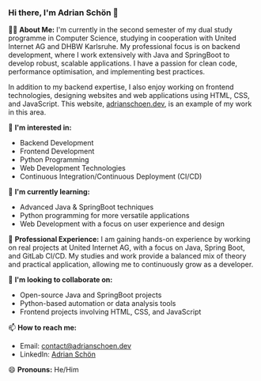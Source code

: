 ### Hi there, I'm Adrian Schön 👋

👨‍💻 **About Me:**
I'm currently in the second semester of my dual study programme in Computer Science, studying in cooperation with United Internet AG and DHBW Karlsruhe. My professional focus is on backend development, where I work extensively with Java and SpringBoot to develop robust, scalable applications. I have a passion for clean code, performance optimisation, and implementing best practices. 

In addition to my backend expertise, I also enjoy working on frontend technologies, designing websites and web applications using HTML, CSS, and JavaScript. This website, [adrianschoen.dev](https://adrianschoen.dev), is an example of my work in this area.

👀 **I'm interested in:**
- Backend Development
- Frontend Development
- Python Programming
- Web Development Technologies
- Continuous Integration/Continuous Deployment (CI/CD)

🌱 **I'm currently learning:**
- Advanced Java & SpringBoot techniques
- Python programming for more versatile applications
- Web Development with a focus on user experience and design

💼 **Professional Experience:**
I am gaining hands-on experience by working on real projects at United Internet AG, with a focus on Java, Spring Boot, and GitLab CI/CD. My studies and work provide a balanced mix of theory and practical application, allowing me to continuously grow as a developer.

💞️ **I'm looking to collaborate on:**
- Open-source Java and SpringBoot projects
- Python-based automation or data analysis tools
- Frontend projects involving HTML, CSS, and JavaScript

📫 **How to reach me:**
- Email: [contact@adrianschoen.dev](mailto:contact@adrianschoen.dev)
- LinkedIn: [Adrian Schön](https://www.linkedin.com/in/adrianschoen-dev/)

😄 **Pronouns:** He/Him
